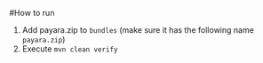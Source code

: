 #How to run
1. Add payara.zip to `bundles` (make sure it has the following name `payara.zip`)
2. Execute `mvn clean verify`